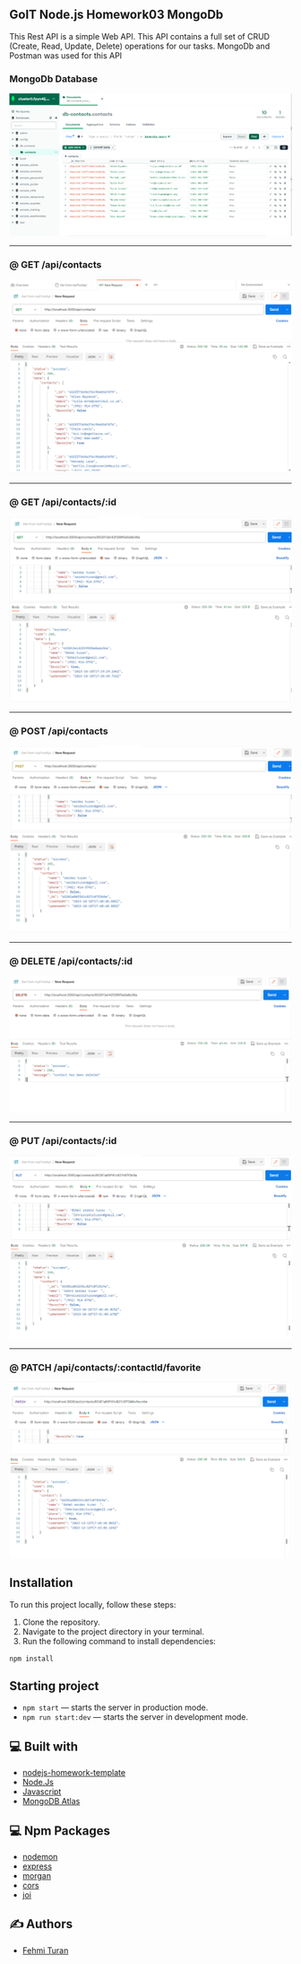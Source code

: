 ## GoIT Node.js Homework03 MongoDb

This Rest API is a simple Web API. This API contains a full set of CRUD (Create, Read, Update, Delete) operations for our tasks. MongoDb and Postman was used for this API

### MongoDb Database
![GoIT-hw-02](https://github.com/fehmituran/Rest-Api-Application/blob/hw03-mongodb/img/mongodb.PNG)


------------------------------------------------------------------------------------------------
### @ GET /api/contacts
![GoIT-hw-02](https://github.com/fehmituran/Rest-Api-Application/blob/hw03-mongodb/img/get.PNG)


------------------------------------------------------------------------------------------------
### @ GET /api/contacts/:id
![GoIT-hw-02](https://github.com/fehmituran/Rest-Api-Application/blob/hw03-mongodb/img/getById.PNG)


------------------------------------------------------------------------------------------------
### @ POST /api/contacts
![GoIT-hw-02](https://github.com/fehmituran/Rest-Api-Application/blob/hw03-mongodb/img/post.PNG)


------------------------------------------------------------------------------------------------
### @ DELETE /api/contacts/:id
![GoIT-hw-02](https://github.com/fehmituran/Rest-Api-Application/blob/hw03-mongodb/img/delete.PNG)


------------------------------------------------------------------------------------------------
### @ PUT /api/contacts/:id
![GoIT-hw-02](https://github.com/fehmituran/Rest-Api-Application/blob/hw03-mongodb/img/update.PNG)


------------------------------------------------------------------------------------------------
### @ PATCH /api/contacts/:contactId/favorite
![GoIT-hw-02](https://github.com/fehmituran/Rest-Api-Application/blob/hw03-mongodb/img/patch.PNG)


## Installation

To run this project locally, follow these steps:

1. Clone the repository.
2. Navigate to the project directory in your terminal.
3. Run the following command to install dependencies:

```
npm install
```

## Starting project
- `npm start` &mdash; starts the server in production mode.
- `npm run start:dev` &mdash; starts the server in development mode.

## :computer: Built with

- [nodejs-homework-template](https://github.com/oliverplay/nodejs-homework-template)
- [Node.Js](https://nodejs.org/en)
- [Javascript](https://javascript.info/)
- [MongoDB Atlas](https://www.mongodb.com/atlas/database)


## :computer: Npm Packages

- [nodemon](https://nodemon.io/)
- [express](https://www.npmjs.com/package/express)
- [morgan](https://www.npmjs.com/package/morgan)
- [cors](https://www.npmjs.com/package/cors)
- [joi](https://joi.dev/)


## :writing_hand: Authors

- [Fehmi Turan](https://github.com/fehmituran)


